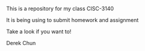 This is a repository for my class CISC-3140

It is being using to submit homework and assignment

Take a look if you want to!

 Derek Chun

